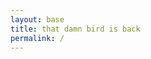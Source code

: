 ```yaml
---
layout: base
title: that damn bird is back
permalink: /
---
```


<!-- Don't tell me that bird is back! -->
<script src="/js/bird/bird-dev.js"></script>